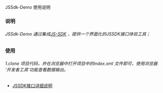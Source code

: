 
JSSdk-Demo 使用说明

### 说明
###### JSSdk-Demo 通过集成[JS-SDK](https://github.com/Cocos-BCX/JSSDK) ，提供一个界面化的JSSDK接口体验工具；


### 使用 
###### 1.clone 项目代码，并在浏览器中打开项目中的index.xml 文件即可，使用浏览器 ‘开发者工具’功能查看数据输出。

- [JSSDK接口详细说明](https://github.com/Cocos-BCX/JSSDK/blob/master/README_cn.md)
